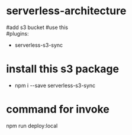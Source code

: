 # serverless-architecture
#add s3 bucket 
#use this  
#plugins:
  - serverless-s3-sync
# install this s3 package
  - npm i --save serverless-s3-sync

# command for invoke
  npm run deploy:local
